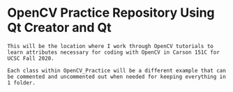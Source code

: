 # OpenCV Practice Repository Using Qt Creator and Qt
	This will be the location where I work through OpenCV tutorials to learn attributes necessary for coding with OpenCV in Carson 151C for UCSC Fall 2020.
	
	Each class within OpenCV_Practice will be a different example that can be commented and uncommented out when needed for keeping everything in 1 folder.
